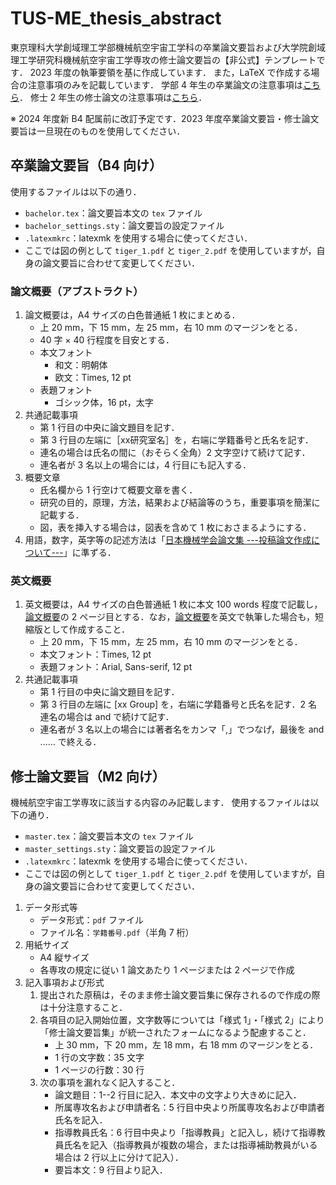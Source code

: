 # TUS-ME_thesis_abstract

東京理科大学創域理工学部機械航空宇宙工学科の卒業論文要旨および大学院創域理工学研究科機械航空宇宙工学専攻の修士論文要旨の【非公式】テンプレートです．
2023 年度の執筆要領を基に作成しています．
また，LaTeX で作成する場合の注意事項のみを記載しています．
学部 4 年生の卒業論文の注意事項は[こちら](#卒業論文要旨b4-向け)．
修士 2 年生の修士論文の注意事項は[こちら](#修士論文要旨m2-向け)．

※ 2024 年度新 B4 配属前に改訂予定です．2023 年度卒業論文要旨・修士論文要旨は一旦現在のものを使用してください．

## 卒業論文要旨（B4 向け）

使用するファイルは以下の通り．

* `bachelor.tex`：論文要旨本文の `tex` ファイル
* `bachelor_settings.sty`：論文要旨の設定ファイル
* `.latexmkrc`：latexmk を使用する場合に使ってください．
* ここでは図の例として `tiger_1.pdf` と `tiger_2.pdf` を使用していますが，自身の論文要旨に合わせて変更してください．

### 論文概要（アブストラクト）

1. 論文概要は，A4 サイズの白色普通紙 1 枚にまとめる．
    * 上 20 mm，下 15 mm，左 25 mm，右 10 mm のマージンをとる．
    * 40 字 × 40 行程度を目安とする．
    * 本文フォント
      * 和文：明朝体
      * 欧文：Times, 12 pt
    * 表題フォント
      * ゴシック体，16 pt，太字
2. 共通記載事項
    * 第 1 行目の中央に論文題目を記す．
    * 第 3 行目の左端に［xx研究室名］を，右端に学籍番号と氏名を記す．
    * 連名の場合は氏名の間に（おそらく全角）2 文字空けて続けて記す．
    * 連名者が 3 名以上の場合には，4 行目にも記入する．
3. 概要文章
    * 氏名欄から 1 行空けて概要文章を書く．
    * 研究の目的，原理，方法，結果および結論等のうち，重要事項を簡潔に記載する．
    * 図，表を挿入する場合は，図表を含めて 1 枚におさまるようにする．
4. 用語，数字，英字等の記述方法は「[日本機械学会論文集 ---投稿論文作成について---](https://www.jsme.or.jp/publish/Japanese-conference-Template-mihon.pdf)」に準ずる．

### 英文概要

1. 英文概要は，A4 サイズの白色普通紙 1 枚に本文 100 words 程度で記載し，[論文概要](#論文概要アブストラクト)の 2 ページ目とする．なお，[論文概要](#論文概要アブストラクト)を英文で執筆した場合も，短縮版として作成すること．
    * 上 20 mm，下 15 mm，左 25 mm，右 10 mm のマージンをとる．
    * 本文フォント：Times, 12 pt
    * 表題フォント：Arial, Sans-serif, 12 pt
2. 共通記載事項
    * 第 1 行目の中央に論文題目を記す．
    * 第 3 行目の左端に [xx Group] を，右端に学籍番号と氏名を記す．2 名連名の場合は and で続けて記す．
    * 連名者が 3 名以上の場合には著者名をカンマ「,」でつなげ，最後を and ...... で終える．

## 修士論文要旨（M2 向け）

機械航空宇宙工学専攻に該当する内容のみ記載します．
使用するファイルは以下の通り．

* `master.tex`：論文要旨本文の `tex` ファイル
* `master_settings.sty`：論文要旨の設定ファイル
* `.latexmkrc`：latexmk を使用する場合に使ってください．
* ここでは図の例として `tiger_1.pdf` と `tiger_2.pdf` を使用していますが，自身の論文要旨に合わせて変更してください．

1. データ形式等
    * データ形式：`pdf` ファイル
    * ファイル名：`学籍番号.pdf`（半角 7 桁）
2. 用紙サイズ
    * A4 縦サイズ
    * 各専攻の規定に従い 1 論文あたり 1 ページまたは 2 ページで作成
3. 記入事項および形式
   1. 提出された原稿は，そのまま修士論文要旨集に保存されるので作成の際は十分注意すること．
   2. 各項目の記入開始位置，文字数等については「様式 1」・「様式 2」により「修士論文要旨集」が統一されたフォームになるよう配慮すること．
        * 上 30 mm，下 20 mm，左 18 mm，右 18 mm のマージンをとる．
        * 1 行の文字数：35 文字
        * 1 ページの行数：30 行
   3. 次の事項を漏れなく記入すること．
        * 論文題目：1--2 行目に記入．本文中の文字より大きめに記入．
        * 所属専攻名および申請者名：5 行目中央より所属専攻名および申請者氏名を記入．
        * 指導教員氏名：6 行目中央より「指導教員」と記入し，続けて指導教員氏名を記入（指導教員が複数の場合，または指導補助教員がいる場合は 2 行以上に分けて記入）．
        * 要旨本文：9 行目より記入．

